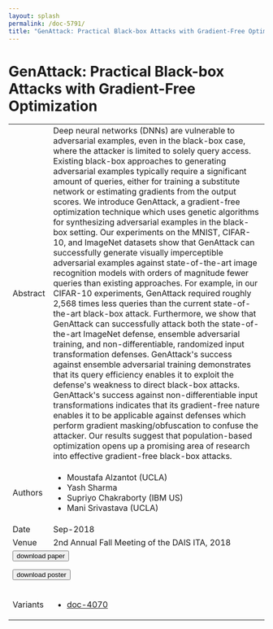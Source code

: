```yaml
---
layout: splash
permalink: /doc-5791/
title: "GenAttack: Practical Black-box Attacks with Gradient-Free Optimization"
---
```


# GenAttack: Practical Black-box Attacks with Gradient-Free Optimization

<table>
    <tbody>
    <tr>
        <td>Abstract</td>
        <td>Deep neural networks (DNNs) are vulnerable to adversarial examples, even in the black-box case, where the attacker is limited to solely query access. Existing black-box approaches to generating adversarial examples typically require a significant amount of queries, either for training a substitute network or estimating gradients from the output scores. We introduce GenAttack, a gradient-free optimization technique which uses genetic algorithms for synthesizing adversarial examples in the black-box setting. Our experiments on the MNIST, CIFAR-10, and ImageNet datasets show that GenAttack can successfully generate visually imperceptible adversarial examples against state-of-the-art image recognition models with orders of magnitude fewer queries than existing approaches. For example, in our CIFAR-10 experiments, GenAttack required roughly 2,568 times less queries than the current state-of-the-art black-box attack. Furthermore, we show that GenAttack can successfully attack both the state-of-the-art ImageNet defense, ensemble adversarial training, and non-differentiable, randomized input transformation defenses. GenAttack's success against ensemble adversarial training demonstrates that its query efficiency enables it to exploit the defense's weakness to direct black-box attacks. GenAttack's success against non-differentiable input transformations indicates that its gradient-free nature enables it to be applicable against defenses which perform gradient masking/obfuscation to confuse the attacker. Our results suggest that population-based optimization opens up a promising area of research into effective gradient-free black-box attacks.</td>
    </tr>
    <tr>
        <td>Authors</td>
        <td>
            <ul>
                <li>Moustafa Alzantot (UCLA)</li>
                <li>Yash Sharma</li>
                <li>Supriyo Chakraborty (IBM US)</li>
                <li>Mani Srivastava (UCLA)</li>
            </ul>
        </td>
    </tr>
    <tr>
        <td>Date</td>
        <td>Sep-2018</td>
    </tr>
    <tr>
        <td>Venue</td>
        <td>2nd Annual Fall Meeting of the DAIS ITA, 2018</td>
    </tr>
        <tr>
            <td colspan="2">
                <form method="get" action="https://ibm.box.com/v/doc-5791-paper">
                    <button type="submit">download paper</button>
                </form>
                <form method="get" action="https://ibm.box.com/v/doc-5791-poster">
                    <button type="submit">download poster</button>
                </form>
            </td>
        </tr>
        <tr>
            <td>Variants</td>
            <td>
                <ul>
                    <li><a href="\doc-4070\">doc-4070</a></li>
                </ul>
            </td>
        </tr>
    </tbody>
</table>
